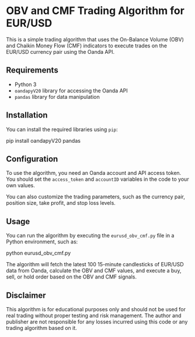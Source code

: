 # OBV and CMF Trading Algorithm for EUR/USD

This is a simple trading algorithm that uses the On-Balance Volume (OBV) and Chaikin Money Flow (CMF) indicators to execute trades on the EUR/USD currency pair using the Oanda API.

## Requirements

- Python 3
- `oandapyV20` library for accessing the Oanda API
- `pandas` library for data manipulation

## Installation

You can install the required libraries using `pip`:

pip install oandapyV20 pandas

## Configuration

To use the algorithm, you need an Oanda account and API access token. You should set the `access_token` and `accountID` variables in the code to your own values.

You can also customize the trading parameters, such as the currency pair, position size, take profit, and stop loss levels.

## Usage

You can run the algorithm by executing the `eurusd_obv_cmf.py` file in a Python environment, such as:

python eurusd_obv_cmf.py

The algorithm will fetch the latest 100 15-minute candlesticks of EUR/USD data from Oanda, calculate the OBV and CMF values, and execute a buy, sell, or hold order based on the OBV and CMF signals.

## Disclaimer

This algorithm is for educational purposes only and should not be used for real trading without proper testing and risk management. The author and publisher are not responsible for any losses incurred using this code or any trading algorithm based on it.
